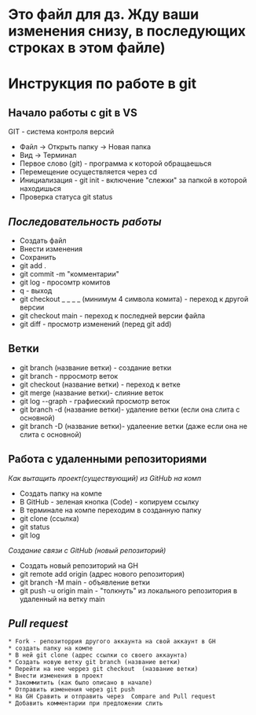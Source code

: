 # Это файл для дз. Жду ваши изменения снизу, в последующих строках в этом файле)


# Инструкция по работе в git
## Начало работы c git в VS
GIT - система контроля версий
* Файл -> Открыть папку -> Новая папка
* Вид -> Терминал
* Первое слово (git) - программа к которой обращаешься
* Перемещение осуществляется через cd
* Инициализация - git init -  включение "слежки" за папкой в которой находишься
* Проверка статуса  git status
## *Последовательность работы*
* Создать файл
* Внести изменения
* Сохранить
* git add .
* git commit -m "комментарии"
* git log - просомтр комитов
* q - выход 
* git checkout _ _ _ _ (минимум 4 символа комита) - переход к другой версии
* git checkout main - переход к последней версии файла
* git diff - просмотр изменений (перед git add)

## Ветки
* git branch (название ветки) -  создание ветки
* git branch - прросмотр веток
* git checkout (название ветки) - переход к ветке
* git merge (название ветки)- слияние веток
* git log --graph - графиеский просмотр веток
* git branch -d (название ветки)- удаление ветки (если она слита с основной)
* git branch -D (название ветки)- удалеение ветки (даже если она не слита с основной)

## Работа с удаленными репозиториями
*Как вытащить проект(существующий) из GitHub на комп*
* Создать папку на компе
* В GitHub - зеленая кнопка (Code) - копируем ссылку
* В терминале на компе переходим в созданную папку 
* git clone (ссылка)
* git status
* git log

*Создание связи с GitHub (новый репозиторий)*
* Создать новый репозиторий на GH  
* git remote add origin (адрес нового репозитория)
* git branch -M main  - объявление ветки
* git push -u origin main - "толкнуть" из локального репозитория в удаленный на ветку main

## *Pull request*
    * Fork - репозиторрия другого аккаунта на свой аккаунт в GH
    * создать папку на компе
    * В ней git clone (адрес ссылки со своего аккаунта)
    * Создать новую ветку git branch (название ветки)
    * Перейти на нее черрез git checkout  (название ветки)
    * Внести изменения в проект
    * Закоммитить (как было описано в начале) 
    * Отправить изменения через git push
    * На GH Сравить и отправить через  Compare and Pull request
    * Добавить комментарии при предложении слить